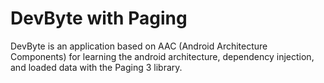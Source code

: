 # DevByte with Paging
 DevByte is an application based on AAC (Android Architecture Components) for learning the android architecture, dependency injection, and loaded data with the Paging 3 library.
